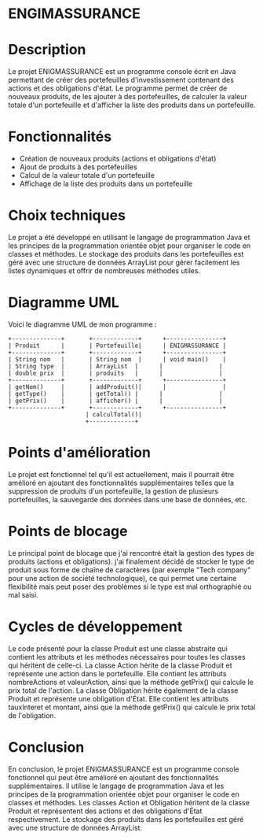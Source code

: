 # ENGIMASSURANCE

# Description
Le projet ENIGMASSURANCE est un programme console écrit en Java permettant de créer des portefeuilles d'investissement contenant des actions et des obligations d'état. Le programme permet de créer de nouveaux produits, de les ajouter à des portefeuilles, de calculer la valeur totale d'un portefeuille et d'afficher la liste des produits dans un portefeuille.

# Fonctionnalités

* Création de nouveaux produits (actions et obligations d'état)
* Ajout de produits à des portefeuilles
* Calcul de la valeur totale d'un portefeuille
* Affichage de la liste des produits dans un portefeuille

# Choix techniques

Le projet a été développé en utilisant le langage de programmation Java et les principes de la programmation orientée objet pour organiser le code en classes et méthodes. Le stockage des produits dans les portefeuilles est géré avec une structure de données ArrayList pour gérer facilement les listes dynamiques et offrir de nombreuses méthodes utiles.

# Diagramme UML
Voici le diagramme UML de mon programme :
```
+--------------+       +-------------+      +----------------+
| Produit      |       | Portefeuille|      | ENIGMASSURANCE |
+--------------+       +-------------+      +----------------+
| String nom   |       | String nom  |      | void main()    |
| String type  |       | ArrayList  |      |                |
| double prix  |       | produits   |      |                |
+--------------+       +-------------+      +----------------+
| getNom()     |       | addProduit()|      |                |
| getType()    |       | getTotal() |      |                |
| getPrix()    |       | afficher() |      |                |
+--------------+       +-------------+      +----------------+
                      | calculTotal()|
                      +-------------+
```
                      
                      
# Points d'amélioration
Le projet est fonctionnel tel qu'il est actuellement, mais il pourrait être amélioré en ajoutant des fonctionnalités supplémentaires telles que la suppression de produits d'un portefeuille, la gestion de plusieurs portefeuilles, la sauvegarde des données dans une base de données, etc.

# Points de blocage
Le principal point de blocage que j'ai rencontré était la gestion des types de produits (actions et obligations). j'ai finalement décidé de stocker le type de produit sous forme de chaîne de caractères (par exemple "Tech company" pour une action de société technologique), ce qui permet une certaine flexibilité mais peut poser des problèmes si le type est mal orthographié ou mal saisi.

# Cycles de développement
Le code présenté pour la classe Produit est une classe abstraite qui contient les attributs et les méthodes nécessaires pour toutes les classes qui héritent de celle-ci. La classe Action hérite de la classe Produit et représente une action dans le portefeuille. Elle contient les attributs nombreActions et valeurAction, ainsi que la méthode getPrix() qui calcule le prix total de l'action. La classe Obligation hérite également de la classe Produit et représente une obligation d'État. Elle contient les attributs tauxInteret et montant, ainsi que la méthode getPrix() qui calcule le prix total de l'obligation.

# Conclusion
En conclusion, le projet ENIGMASSURANCE est un programme console fonctionnel qui peut être amélioré en ajoutant des fonctionnalités supplémentaires. Il utilise le langage de programmation Java et les principes de la programmation orientée objet pour organiser le code en classes et méthodes. Les classes Action et Obligation héritent de la classe Produit et représentent des actions et des obligations d'État respectivement. Le stockage des produits dans les portefeuilles est géré avec une structure de données ArrayList.
